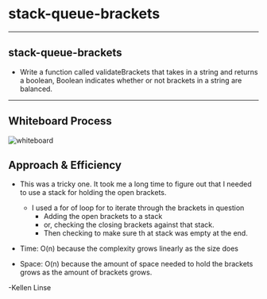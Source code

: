 # stack-queue-brackets

--- 

## stack-queue-brackets
- Write a function called validateBrackets that takes in a string and returns a boolean,
Boolean indicates whether or not brackets in a string are balanced.

 ---

## Whiteboard Process
![whiteboard](/whiteboard.jpg)

## Approach & Efficiency

  - This was a tricky one. It took me a long time to figure out that I needed to use a stack for holding the open brackets. 
    - I used a for of loop for to iterate through the brackets in question
      - Adding the open brackets to a stack
      - or, checking the closing brackets against that stack.
      - Then checking to make sure th at stack was empty at the end. 
  
  - Time: O(n) because the complexity grows linearly as the size does
  - Space: O(n) because the amount of space needed to hold the brackets grows as the amount of brackets grows. 

-Kellen Linse